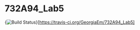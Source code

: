 # 732A94_Lab5
{<img src="https://travis-ci.org/GeorgiaEm/732A94_Lab5.svg?branch=master" alt="Build Status" />}[https://travis-ci.org/GeorgiaEm/732A94_Lab5]
